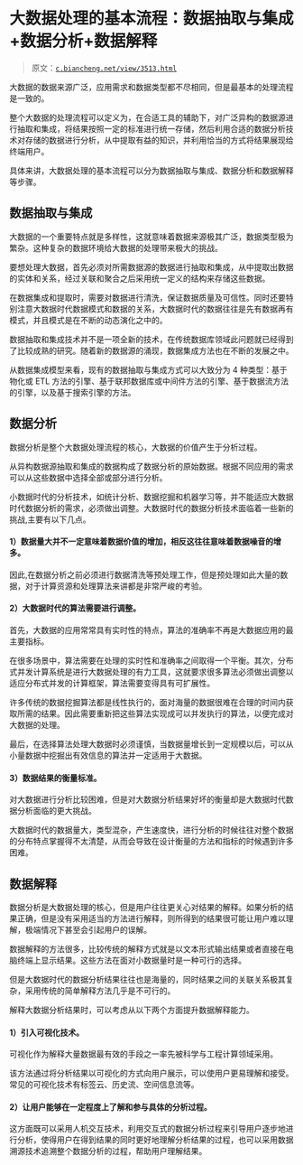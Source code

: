 # 大数据处理的基本流程：数据抽取与集成+数据分析+数据解释

> 原文：[`c.biancheng.net/view/3513.html`](http://c.biancheng.net/view/3513.html)

大数据的数据来源广泛，应用需求和数据类型都不尽相同，但是最基本的处理流程是一致的。

整个大数据的处理流程可以定义为，在合适工具的辅助下，对广泛异构的数据源进行抽取和集成，将结果按照一定的标准进行统一存储，然后利用合适的数据分析技术对存储的数据进行分析，从中提取有益的知识，并利用恰当的方式将结果展现给终端用户。

具体来讲，大数据处理的基本流程可以分为数据抽取与集成、数据分析和数据解释等步骤。

## 数据抽取与集成

大数据的一个重要特点就是多样性，这就意味着数据来源极其广泛，数据类型极为繁杂。这种复杂的数据环境给大数据的处理带来极大的挑战。

要想处理大数据，首先必须对所需数据源的数据进行抽取和集成，从中提取出数据的实体和关系，经过关联和聚合之后采用统一定义的结构来存储这些数据。

在数据集成和提取时，需要对数据进行清洗，保证数据质量及可信性。同时还要特别注意大数据时代数据模式和数据的关系，大数据时代的数据往往是先有数据再有模式，并且模式是在不断的动态演化之中的。

数据抽取和集成技术并不是一项全新的技术，在传统数据库领域此问题就已经得到了比较成熟的研究。随着新的数据源的涌现，数据集成方法也在不断的发展之中。

从数据集成模型来看，现有的数据抽取与集成方式可以大致分为 4 种类型：基于物化或 ETL 方法的引擎、基于联邦数据库或中间件方法的引擎、基于数据流方法的引擎，以及基于搜索引擎的方法。

## 数据分析

数据分析是整个大数据处理流程的核心，大数据的价值产生于分析过程。

从异构数据源抽取和集成的数据构成了数据分析的原始数据。根据不同应用的需求可以从这些数据中选择全部或部分进行分析。

小数据时代的分析技术，如统计分析、数据挖掘和机器学习等，并不能适应大数据时代数据分析的需求，必须做出调整。大数据时代的数据分析技术面临着一些新的挑战,主要有以下几点。

#### 1）数据量大并不一定意味着数据价值的增加，相反这往往意味着数据噪音的增多。

因此,在数据分析之前必须进行数据清洗等预处理工作，但是预处理如此大量的数据，对于计算资源和处理算法来讲都是非常严峻的考验。

#### 2）大数据时代的算法需要进行调整。

首先，大数据的应用常常具有实时性的特点，算法的准确率不再是大数据应用的最主要指标。

在很多场景中，算法需要在处理的实时性和准确率之间取得一个平衡。其次，分布式并发计算系统是进行大数据处理的有力工具，这就要求很多算法必须做出调整以适应分布式并发的计算框架，算法需要变得具有可扩展性。

许多传统的数据挖掘算法都是线性执行的，面对海量的数据很难在合理的时间内获取所需的结果。因此需要重新把这些算法实现成可以并发执行的算法，以便完成对大数据的处理。

最后，在选择算法处理大数据时必须谨慎，当数据量增长到一定规模以后，可以从小量数据中挖掘出有效信息的算法并一定适用于大数据。

#### 3）数据结果的衡量标准。

对大数据进行分析比较困难，但是对大数据分析结果好坏的衡量却是大数据时代数据分析面临的更大挑战。

大数据时代的数据量大，类型混杂，产生速度快，进行分析的时候往往对整个数据的分布特点掌握得不太清楚，从而会导致在设计衡量的方法和指标的时候遇到许多困难。

## 数据解释

数据分析是大数据处理的核心，但是用户往往更关心对结果的解释。如果分析的结果正确，但是没有采用适当的方法进行解释，则所得到的结果很可能让用户难以理解，极端情况下甚至会引起用户的误解。

数据解释的方法很多，比较传统的解释方式就是以文本形式输出结果或者直接在电脑终端上显示结果。这些方法在面对小数据量时是一种可行的选择。

但是大数据时代的数据分析结果往往也是海量的，同时结果之间的关联关系极其复杂，采用传统的简单解释方法几乎是不可行的。

解释大数据分析结果时，可以考虑从以下两个方面提升数据解释能力。

#### 1）引入可视化技术。

可视化作为解释大量数据最有效的手段之一率先被科学与工程计算领域采用。

该方法通过将分析结果以可视化的方式向用户展示，可以使用户更易理解和接受。常见的可视化技术有标签云、历史流、空间信息流等。

#### 2）让用户能够在一定程度上了解和参与具体的分析过程。

这方面既可以采用人机交互技术，利用交互式的数据分析过程来引导用户逐步地进行分析，使得用户在得到结果的同时更好地理解分析结果的过程，也可以采用数据溯源技术追溯整个数据分析的过程，帮助用户理解结果。
